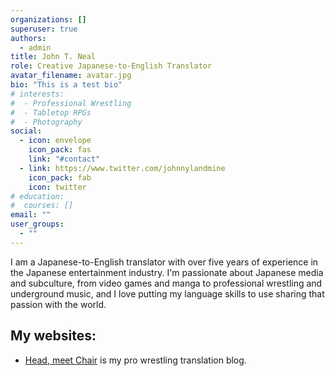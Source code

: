 ```yaml
---
organizations: []
superuser: true
authors:
  - admin
title: John T. Neal
role: Creative Japanese-to-English Translator
avatar_filename: avatar.jpg
bio: "This is a test bio"
# interests:
#  - Professional Wrestling
#  - Tabletop RPGs
#  - Photography
social:
  - icon: envelope
    icon_pack: fas
    link: "#contact"
  - link: https://www.twitter.com/johnnylandmine
    icon_pack: fab
    icon: twitter
# education:
#  courses: []
email: ""
user_groups:
  - ""
---
```

I am a Japanese-to-English translator with over five years of experience in the Japanese entertainment industry. I'm passionate about Japanese media and subculture, from video games and manga to professional wrestling and underground music, and I love putting my language skills to use sharing that passion with the world.

## My websites:
- [Head, meet Chair](https://www.headmeetchair.com/) is my pro wrestling translation blog.
